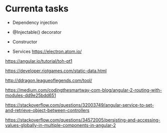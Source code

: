 
# Currenta tasks
- Dependency injection

- @Injectable() decorator

- Constructor

- Services
https://electron.atom.io/

https://angular.io/tutorial/toh-pt1

https://developer.riotgames.com/static-data.html

http://ddragon.leagueoflegends.com/tool/

https://medium.com/codingthesmartway-com-blog/angular-2-routing-with-modules-dd9e25bdd651

https://stackoverflow.com/questions/32003749/angular-service-to-set-and-retrieve-object-between-controllers

https://stackoverflow.com/questions/34572005/persisting-and-accessing-values-globally-in-multiple-components-in-angular-2